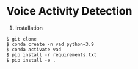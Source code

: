 # Voice Activity Detection

1. Installation

```
$ git clone 
$ conda create -n vad python=3.9
$ conda activate vad
$ pip install -r requirements.txt
$ pip install -e .
```

